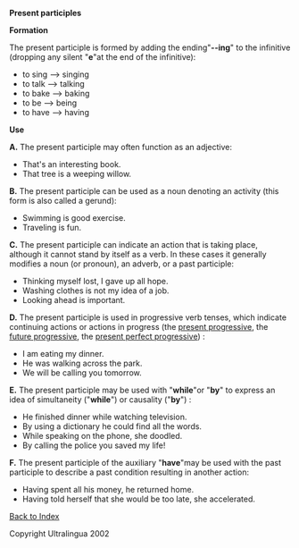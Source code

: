 **Present participles**

**Formation**

The present participle is formed by adding the ending"**--ing**" to the infinitive (dropping any silent "**e**"at the end of the infinitive):

- to sing --> singing
- to talk --> talking
- to bake --> baking
- to be --> being
- to have --> having

**Use**

**A.** The present participle may often function as an adjective:

- That's an interesting book.
- That tree is a weeping willow.

**B.** The present participle can be used as a noun denoting an activity (this form is also called a gerund):

- Swimming is good exercise.
- Traveling is fun.

**C.** The present participle can indicate an action that is taking place, although it cannot stand by itself as a verb. In these cases it generally modifies a noun (or pronoun), an adverb, or a past participle:

- Thinking myself lost, I gave up all hope.
- Washing clothes is not my idea of a job.
- Looking ahead is important.

**D.** The present participle is used in progressive verb tenses, which indicate continuing actions or actions in progress (the [present progressive](https://cns.ef-cdn.com/EtownResources/Grammar/11.html), the [future progressive](https://cns.ef-cdn.com/EtownResources/Grammar/19.html), the [present perfect progressive](https://cns.ef-cdn.com/EtownResources/Grammar/6.html)) :

- I am eating my dinner.
- He was walking across the park.
- We will be calling you tomorrow.

**E.** The present participle may be used with "**while**"or "**by**" to express an idea of simultaneity ("**while**") or causality ("**by**") :

- He finished dinner while watching television.
- By using a dictionary he could find all the words.
- While speaking on the phone, she doodled.
- By calling the police you saved my life!

**F.** The present participle of the auxiliary "**have**"may be used with the past participle to describe a past condition resulting in another action:

- Having spent all his money, he returned home.
- Having told herself that she would be too late, she accelerated.

[Back to Index](https://cns.ef-cdn.com/EtownResources/Grammar/EIndex.html)

Copyright Ultralingua 2002